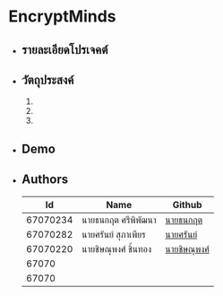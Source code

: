 # EncryptMinds


+ ## รายละเอียดโปรเจคต์



    ####  



+ ## วัตถุประสงค์



    1. 



    2. 



    3. 



+ ## Demo


+ ## Authors


    | Id       | Name                    | Github                                   |
    |----------|--------------------------------------------|-------------------------------------------------------------|
    | 67070234 | นายธนกฤต ศรีพิพัฒนา| [นายธนกฤต](https://github.com/JapanSG)    |
    | 67070282 | นายศรันย์ สุภาเพียร | [นายศรันย์]() |
    | 67070220 | นายชิษณุพงศ์ ชิ้นทอง| [นายชิษณุพงศ์]() |
    | 67070 |  | []() |
    | 67070 |  | []() |

